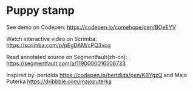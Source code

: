 # Puppy stamp

See demo on Codepen: https://codepen.io/comehope/pen/BOeEYV

Watch interactive video on Scrimba: https://scrimba.com/p/pEgDAM/cPQ3vcq

Read annotated source on Segmentfault(zh-cn): https://segmentfault.com/a/1190000016506733

Inspired by: bertdida https://codepen.io/bertdida/pen/KBYgzQ and Majo Puterka https://dribbble.com/majoputerka
